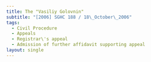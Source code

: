 ```yaml
---
title: The "Vasiliy Golovnin"
subtitle: "[2006] SGHC 188 / 18\_October\_2006"
tags:
  - Civil Procedure
  - Appeals
  - Registrar\'s appeal
  - Admission of further affidavit supporting appeal
layout: single
---
```


